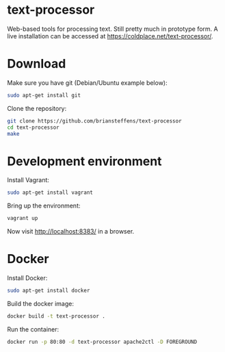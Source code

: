 text-processor
==============

Web-based tools for processing text. Still pretty much in prototype form.
A live installation can be accessed at https://coldplace.net/text-processor/.


# Download

Make sure you have git (Debian/Ubuntu example below):

```bash
sudo apt-get install git
```

Clone the repository:

```bash
git clone https://github.com/briansteffens/text-processor
cd text-processor
make
```


# Development environment

Install Vagrant:

```bash
sudo apt-get install vagrant
```

Bring up the environment:

```bash
vagrant up
```

Now visit [http://localhost:8383/](http://localhost:8383) in a browser.


# Docker

Install Docker:

```bash
sudo apt-get install docker
```

Build the docker image:

```bash
docker build -t text-processor .
```

Run the container:

```bash
docker run -p 80:80 -d text-processor apache2ctl -D FOREGROUND
```
